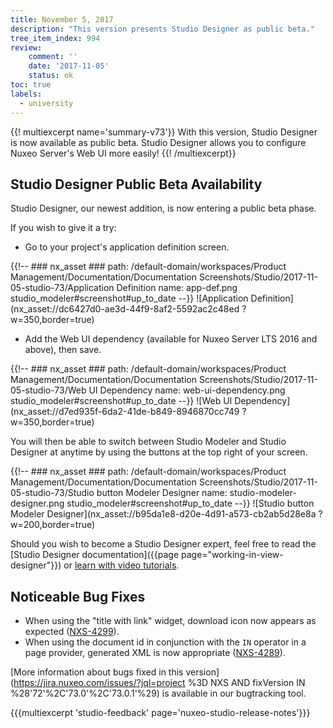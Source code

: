 ```yaml
---
title: November 5, 2017
description: "This version presents Studio Designer as public beta."
tree_item_index: 994
review:
    comment: ''
    date: '2017-11-05'
    status: ok
toc: true
labels:
  - university
---
```


{{! multiexcerpt name='summary-v73'}}
With this version, Studio Designer is now available as public beta.  Studio Designer allows you to configure Nuxeo Server's Web UI more easily!
{{! /multiexcerpt}}

## Studio Designer Public Beta Availability
Studio Designer, our newest addition, is now entering a public beta phase.

If you wish to give it a try:
- Go to your project's application definition screen.

{{!--     ### nx_asset ###
    path: /default-domain/workspaces/Product Management/Documentation/Documentation Screenshots/Studio/2017-11-05-studio-73/Application Definition
    name: app-def.png
    studio_modeler#screenshot#up_to_date
--}}
![Application Definition](nx_asset://dc6427d0-ae3d-44f9-8af2-5592ac2c48ed ?w=350,border=true)

- Add the Web UI dependency (available for Nuxeo Server LTS 2016 and above), then save.

{{!--     ### nx_asset ###
    path: /default-domain/workspaces/Product Management/Documentation/Documentation Screenshots/Studio/2017-11-05-studio-73/Web UI Dependency
    name: web-ui-dependency.png
    studio_modeler#screenshot#up_to_date
--}}
![Web UI Dependency](nx_asset://d7ed935f-6da2-41de-b849-8946870cc749 ?w=350,border=true)

You will then be able to switch between Studio Modeler and Studio Designer at anytime by using the buttons at the top right of your screen.

{{!--     ### nx_asset ###
    path: /default-domain/workspaces/Product Management/Documentation/Documentation Screenshots/Studio/2017-11-05-studio-73/Studio button Modeler Designer
    name: studio-modeler-designer.png
    studio_modeler#screenshot#up_to_date
--}}
![Studio button Modeler Designer](nx_asset://b95da1e8-d20e-4d91-a573-cb2ab5d28e8a ?w=200,border=true)

Should you wish to become a Studio Designer expert, feel free to read the [Studio Designer documentation]({{page page="working-in-view-designer"}}) or [learn with video tutorials](https://university.hyland.com).

## Noticeable Bug Fixes

- When using the "title with link" widget, download icon now appears as expected ([NXS-4299](https://jira.nuxeo.com/browse/NXS-4299)).
- When using the document id in conjunction with the `IN` operator in a page provider, generated XML is now appropriate  ([NXS-4289](https://jira.nuxeo.com/browse/NXS-4289)).

[More information about bugs fixed in this version](https://jira.nuxeo.com/issues/?jql=project %3D NXS AND fixVersion IN %28'72'%2C'73.0'%2C'73.0.1'%29) is available in our bugtracking tool.

{{{multiexcerpt 'studio-feedback' page='nuxeo-studio-release-notes'}}}
